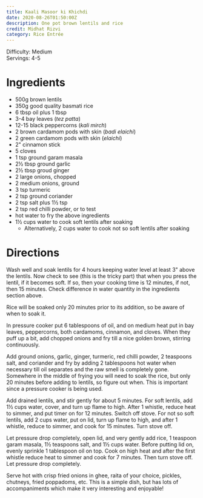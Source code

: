 ```yaml
---
title: Kaali Masoor ki Khichdi
date: 2020-08-26T01:50:00Z
description: One pot brown lentils and rice
credit: Midhat Rizvi
category: Rice Entrée
---
```

Difficulty: Medium  
Servings: 4-5 

# Ingredients
* 500g brown lentils
* 350g good quality basmati rice
* 6 tbsp oil plus 1 tbsp 
* 3-4 bay leaves (_tez patta_)
* 12-15 black peppercorns (_kali mirch_)
* 2 brown cardamom pods with skin (_badi elaichi_)
* 2 green cardamom pods with skin (_elaichi_)
* 2" cinnamon stick
* 5 cloves
* 1 tsp ground garam masala
* 2½ tbsp ground garlic
* 2½ tbsp groud ginger
* 2 large onions, chopped
* 2 medium onions, ground
* 3 tsp turmeric  
* 2 tsp ground coriander 
* 2 tsp salt plus 1½ tsp
* 2 tsp red chilli powder, or to test
* hot water to fry the above ingredients 
* 1½ cups water to cook soft lentils after soaking
  * Alternatively, 2 cups water to cook not so soft lentils after soaking

# Directions
Wash well and soak lentils for 4 hours keeping water level at least 3" above the lentils. Now check to see (this is the tricky part) that when you press the lentil, if it becomes soft. If so, then your cooking time is 12 minutes, if not, then 15 minutes. Check difference in water quantity in the ingredients section above. 

Rice will be soaked only 20 minutes prior to its addition, so be aware of when to soak it. 

In pressure cooker put 6 tablespoons of oil, and on medium heat put in bay leaves, peppercorns, both cardamoms, cinnamon, and cloves. When they puff up a bit, add chopped onions and fry till a nice golden brown, stirring continuously. 

Add ground onions, garlic, ginger, turmeric, red chilli powder, 2 teaspoons salt, and coriander and fry by adding 2 tablespoons hot water when necessary till oil separates and the raw smell is completely gone. Somewhere in the middle of frying you will need to soak the rice, but only 20 minutes before adding to lentils, so figure out when. This is important since a pressure cooker is being used. 

Add drained lentils, and stir gently for about 5 minutes. For soft lentils, add 1½ cups water, cover, and turn up flame to high. After 1 whistle, reduce heat to simmer, and put timer on for 12 minutes. Switch off stove. For not so soft lentils, add 2 cups water, put on lid, turn up flame to high, and after 1 whistle, reduce to simmer, and cook for 15 minutes. Turn stove off.

Let pressure drop completely,  open lid, and very gently add rice, 1 teaspoon garam masala, 1½ teaspoons salt, and 1½ cups water. Before putting lid on, evenly sprinkle 1 tablespoon oil on top. Cook on high heat and after the first whistle reduce heat to simmer and cook for 7 minutes. Then turn stove off. Let pressure drop completely. 

Serve hot with crisp fried onions in ghee, raita of your choice, pickles, chutneys, fried poppadoms, etc. This is a simple dish, but has lots of accompaniments which make it very interesting and enjoyable!
